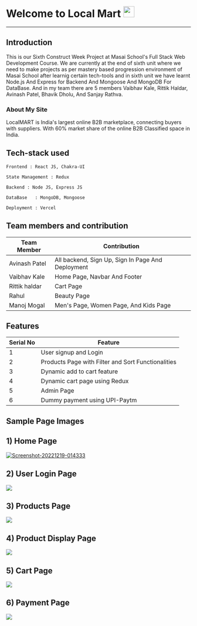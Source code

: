 # Welcome to Local Mart <img src="https://raw.githubusercontent.com/MartinHeinz/MartinHeinz/master/wave.gif" width="30px">
---

**Introduction**
---
This is our Sixth Construct Week Project at Masai School's Full Stack Web Development Course. We are currently at the end of sixth unit where we need to make projects as per mastery based progression environment of Masai School after learnig certain tech-tools and in sixth unit we have learnt Node.js And Express for Backend And Mongoose And MongoDB For DataBase. And in my team there are 5 members Vaibhav Kale, Rittik Haldar, Avinash Patel, Bhavik Dholu, And Sanjay Rathva.

<h3>About My Site</h3>

LocalMART is India's largest online B2B marketplace, connecting buyers with suppliers. With 60% market share of the online B2B Classified space in India. 

##  Tech-stack used
  
   ```
   Frontend : React JS, Chakra-UI
   
   State Management : Redux
   
   Backend : Node JS, Express JS
   
   DataBase   : MongoDB, Mongoose
   
   Deployment : Vercel
   ```
 ## Team members and contribution

 | Team Member            | Contribution                                                              |
| ----------------- | ------------------------------------------------------------------ |
| Avinash Patel | All backend, Sign Up, Sign In Page And Deployment |
| Vaibhav Kale | Home Page, Navbar And Footer |
| Rittik haldar | Cart Page |
| Rahul | Beauty Page |
| Manoj Mogal | Men's Page, Women Page, And Kids Page |

## Features

 | Serial No            | Feature                                                              |
| ----------------- | ------------------------------------------------------------------ |
| 1 | User signup and Login |
| 2 | Products Page with Filter and Sort Functionalities |
| 3 | Dynamic add to cart feature |
| 4 | Dynamic cart page using Redux |
| 5 | Admin Page |
| 6 | Dummy payment using UPI-Paytm |

  **Sample Page Images**
  ---
  
  **1) Home Page**
  ---
  <a href="https://ibb.co/pXrvSWs"><img src="https://i.ibb.co/12Jfksp/Screenshot-20221219-014333.png" alt="Screenshot-20221219-014333" border="0"></a>
  
  
  **2) User Login Page**
   ---
<img src="https://miro.medium.com/max/1400/1*kL1UUG3eYg9694UNJQjUEA.png"></img>

  **3) Products Page**
  ---
<img src="https://miro.medium.com/max/1400/1*FvjVOPOfsEqLjNPC8oWJzA.png"></img>

  **4) Product Display Page**
  ---
<img src="https://miro.medium.com/max/1400/1*5XQuSW3OezumrRqThUSFtg.png"></img>

  **5) Cart Page**
  ---
<img src="https://miro.medium.com/max/1400/1*eK3d0XnlyRm1RIZFvCjN7w.png"></img>

  **6) Payment Page**
  ---
<img src="https://miro.medium.com/max/1400/1*8lOoLP2q-pJVEUW7Z1vdwQ.png"></img>
